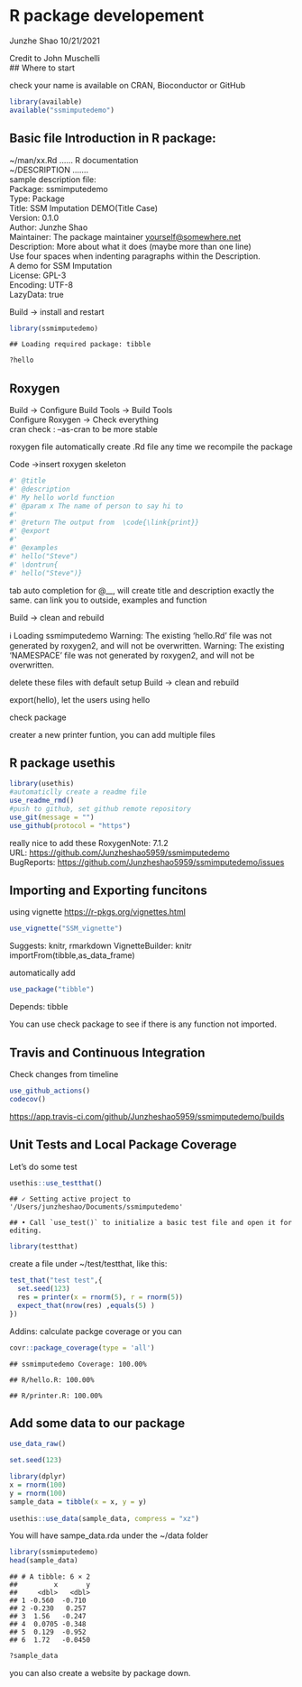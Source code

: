 R package developement
================
Junzhe Shao
10/21/2021

Credit to John Muschelli  
\#\# Where to start

check your name is available on CRAN, Bioconductor or GitHub

``` r
library(available)
available("ssmimputedemo")
```

## Basic file Introduction in R package:

\~/man/xx.Rd …… R documentation  
\~/DESCRIPTION …….  
sample description file:  
Package: ssmimputedemo  
Type: Package  
Title: SSM Imputation DEMO(Title Case)  
Version: 0.1.0  
Author: Junzhe Shao  
Maintainer: The package maintainer <yourself@somewhere.net>  
Description: More about what it does (maybe more than one line)  
Use four spaces when indenting paragraphs within the Description.  
A demo for SSM Imputation  
License: GPL-3  
Encoding: UTF-8  
LazyData: true

Build -&gt; install and restart

``` r
library(ssmimputedemo)
```

    ## Loading required package: tibble

``` r
?hello
```

## Roxygen

Build -&gt; Configure Build Tools -&gt; Build Tools  
Configure Roxygen -&gt; Check everything  
cran check : –as-cran to be more stable

roxygen file automatically create .Rd file any time we recompile the
package

Code -&gt;insert roxygen skeleton

``` r
#' @title 
#' @description 
#' My hello world function
#' @param x The name of person to say hi to
#'
#' @return The output from  \code{\link{print}}    
#' @export
#'
#' @examples
#' hello("Steve")
#' \dontrun{
#' hello("Steve")}
```

tab auto completion for @\_\_, will create title and description exactly
the same. can link you to outside, examples and function

Build -&gt; clean and rebuild

ℹ Loading ssmimputedemo Warning: The existing ‘hello.Rd’ file was not
generated by roxygen2, and will not be overwritten. Warning: The
existing ‘NAMESPACE’ file was not generated by roxygen2, and will not be
overwritten.

delete these files with default setup Build -&gt; clean and rebuild

export(hello), let the users using hello

check package

creater a new printer funtion, you can add multiple files

## R package usethis

``` r
library(usethis)
#automaticlly create a readme file
use_readme_rmd()
#push to github, set github remote repository
use_git(message = "")
use_github(protocol = "https")
```

really nice to add these RoxygenNote: 7.1.2  
URL: <https://github.com/Junzheshao5959/ssmimputedemo>  
BugReports: <https://github.com/Junzheshao5959/ssmimputedemo/issues>

## Importing and Exporting funcitons

using vignette <https://r-pkgs.org/vignettes.html>

``` r
use_vignette("SSM_vignette")
```

Suggests: knitr, rmarkdown VignetteBuilder: knitr
importFrom(tibble,as\_data\_frame)

automatically add

``` r
use_package("tibble")
```

Depends: tibble

You can use check package to see if there is any function not imported.

## Travis and Continuous Integration

Check changes from timeline

``` r
use_github_actions()
codecov()
```

<https://app.travis-ci.com/github/Junzheshao5959/ssmimputedemo/builds>

## Unit Tests and Local Package Coverage

Let’s do some test

``` r
usethis::use_testthat()
```

    ## ✓ Setting active project to '/Users/junzheshao/Documents/ssmimputedemo'

    ## • Call `use_test()` to initialize a basic test file and open it for editing.

``` r
library(testthat)
```

create a file under \~/test/testthat, like this:

``` r
test_that("test test",{
  set.seed(123)
  res = printer(x = rnorm(5), r = rnorm(5))
  expect_that(nrow(res) ,equals(5) )
})
```

Addins: calculate packge coverage or you can

``` r
covr::package_coverage(type = 'all')
```

    ## ssmimputedemo Coverage: 100.00%

    ## R/hello.R: 100.00%

    ## R/printer.R: 100.00%

## Add some data to our package

``` r
use_data_raw()

set.seed(123)

library(dplyr)
x = rnorm(100)
y = rnorm(100)
sample_data = tibble(x = x, y = y)
  
usethis::use_data(sample_data, compress = "xz")
```

You will have sampe\_data.rda under the \~/data folder

``` r
library(ssmimputedemo)
head(sample_data)
```

    ## # A tibble: 6 × 2
    ##         x       y
    ##     <dbl>   <dbl>
    ## 1 -0.560  -0.710 
    ## 2 -0.230   0.257 
    ## 3  1.56   -0.247 
    ## 4  0.0705 -0.348 
    ## 5  0.129  -0.952 
    ## 6  1.72   -0.0450

``` r
?sample_data
```

you can also create a website by package down.
